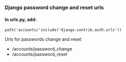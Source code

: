 ### Django password change and reset urls

#### In urls.py, add:
```
path('accounts/'include('django.contrib.auth.urls'))
```

Urls for passwords change and reset
- /accounts/password_change
- /accounts/password_reset
